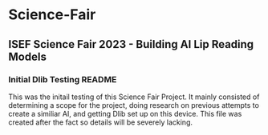 # Science-Fair

## ISEF Science Fair 2023 - Building AI Lip Reading Models

### Initial Dlib Testing README

This was the initail testing of this Science Fair Project. It mainly consisted of determining a scope for the project, doing research on previous attempts to create a similiar AI, and getting Dlib set up on this device. This file was created after the fact so details will be severely lacking. 